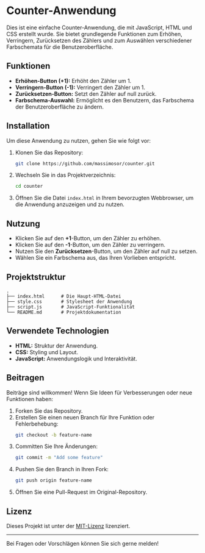 # Counter-Anwendung

Dies ist eine einfache Counter-Anwendung, die mit JavaScript, HTML und CSS erstellt wurde. Sie bietet grundlegende Funktionen zum Erhöhen, Verringern, Zurücksetzen des Zählers und zum Auswählen verschiedener Farbschemata für die Benutzeroberfläche.

## Funktionen

- **Erhöhen-Button (+1):** Erhöht den Zähler um 1.
- **Verringern-Button (-1):** Verringert den Zähler um 1.
- **Zurücksetzen-Button:** Setzt den Zähler auf null zurück.
- **Farbschema-Auswahl:** Ermöglicht es den Benutzern, das Farbschema der Benutzeroberfläche zu ändern.

## Installation

Um diese Anwendung zu nutzen, gehen Sie wie folgt vor:

1. Klonen Sie das Repository:
   ```bash
   git clone https://github.com/massimosor/counter.git
   ```

2. Wechseln Sie in das Projektverzeichnis:
   ```bash
   cd counter
   ```

3. Öffnen Sie die Datei `index.html` in Ihrem bevorzugten Webbrowser, um die Anwendung anzuzeigen und zu nutzen.

## Nutzung

- Klicken Sie auf den **+1**-Button, um den Zähler zu erhöhen.
- Klicken Sie auf den **-1**-Button, um den Zähler zu verringern.
- Nutzen Sie den **Zurücksetzen**-Button, um den Zähler auf null zu setzen.
- Wählen Sie ein Farbschema aus, das Ihren Vorlieben entspricht.

## Projektstruktur

```
.
├── index.html      # Die Haupt-HTML-Datei
├── style.css       # Stylesheet der Anwendung
├── script.js       # JavaScript-Funktionalität
└── README.md       # Projektdokumentation
```

## Verwendete Technologien

- **HTML:** Struktur der Anwendung.
- **CSS:** Styling und Layout.
- **JavaScript:** Anwendungslogik und Interaktivität.

## Beitragen

Beiträge sind willkommen! Wenn Sie Ideen für Verbesserungen oder neue Funktionen haben:

1. Forken Sie das Repository.
2. Erstellen Sie einen neuen Branch für Ihre Funktion oder Fehlerbehebung:
   ```bash
   git checkout -b feature-name
   ```
3. Committen Sie Ihre Änderungen:
   ```bash
   git commit -m "Add some feature"
   ```
4. Pushen Sie den Branch in Ihren Fork:
   ```bash
   git push origin feature-name
   ```
5. Öffnen Sie eine Pull-Request im Original-Repository.

## Lizenz

Dieses Projekt ist unter der [MIT-Lizenz](LICENSE) lizenziert.

---

Bei Fragen oder Vorschlägen können Sie sich gerne melden!

